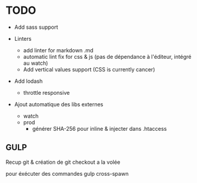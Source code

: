 # TODO

- Add sass support

- Linters
  - add linter for markdown .md
  - automatic lint fix for css & js (pas de dépendance à l'éditeur, intégré au watch)
  - Add vertical values support (CSS is currently cancer)

- Add lodash
  - throttle responsive

- Ajout automatique des libs externes
  - watch
  - prod
    - générer SHA-256 pour inline & injecter dans .htaccess

## GULP

Recup git & création de git checkout a la volée

pour éxécuter des commandes gulp cross-spawn
